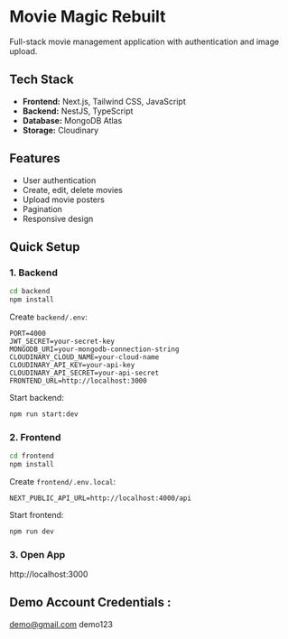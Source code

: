 # Movie Magic Rebuilt

Full-stack movie management application with authentication and image upload.

## Tech Stack

- **Frontend:** Next.js, Tailwind CSS, JavaScript
- **Backend:** NestJS, TypeScript
- **Database:** MongoDB Atlas
- **Storage:** Cloudinary

## Features

- User authentication
- Create, edit, delete movies
- Upload movie posters
- Pagination
- Responsive design

## Quick Setup

### 1. Backend

```bash
cd backend
npm install
```

Create `backend/.env`:
```
PORT=4000
JWT_SECRET=your-secret-key
MONGODB_URI=your-mongodb-connection-string
CLOUDINARY_CLOUD_NAME=your-cloud-name
CLOUDINARY_API_KEY=your-api-key
CLOUDINARY_API_SECRET=your-api-secret
FRONTEND_URL=http://localhost:3000
```

Start backend:
```bash
npm run start:dev
```

### 2. Frontend

```bash
cd frontend
npm install
```

Create `frontend/.env.local`:
```
NEXT_PUBLIC_API_URL=http://localhost:4000/api
```

Start frontend:
```bash
npm run dev
```

### 3. Open App

http://localhost:3000

 ## Demo Account Credentials :

demo@gmail.com
demo123

